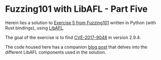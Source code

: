 # Fuzzing101 with LibAFL - Part Five

Herein lies a solution to [Exercise 5 from Fuzzing101](https://github.com/antonio-morales/Fuzzing101/tree/main/Exercise%205) written in Python (with Rust bindings), using [LibAFL](https://github.com/AFLplusplus/LibAFL). 

The goal of the exercise is to find [CVE-2017-9048](https://nvd.nist.gov/vuln/detail/CVE-2017-9048/) in version 2.9.4.

The code housed here has a companion [blog post](https://epi052.gitlab.io/notes-to-self/blog/2022-01-17-fuzzing-101-with-libafl-part-5/) that delves into the different LibAFL components used in the solution.
